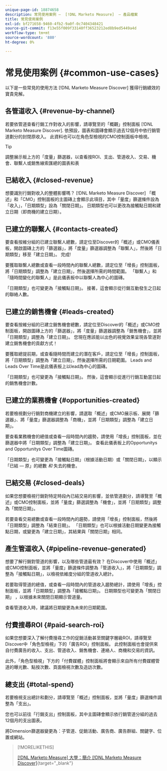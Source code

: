```yaml
---
unique-page-id: 18874658
description: 常見使用案例 —  [!DNL Marketo Measure]  — 產品檔案
title: 常見使用案例
exl-id: bf271658-9460-4fb2-9a0f-0c7404348421
source-git-commit: f13e55f009f33140ff36523212ed8b9ed5449a4d
workflow-type: tm+mt
source-wordcount: '880'
ht-degree: 0%

---
```


# 常見使用案例 {#common-use-cases}

以下是一些常見的使用方法 [!DNL Marketo Measure Discover] 獲得行銷績效的寶貴見解。

## 各管道收入 {#revenue-by-channel}

若要依管道查看行銷工作對收入的影響，請導覽至的「概觀」控制面板 [!DNL Marketo Measure Discover]. 依預設，圖表和圖磚會顯示過去12個月中依行銷管道劃分的封閉原收入。 此資料也可以在角色型檢視的CMO控制面板中檢視。

>[!TIP]
>
>調整展示板上方的「度量」篩選器，以查看按ROI、支出、管道收入、交易、機會、聯繫人或銷售線索匯總的圖表和表

## 已結收入 {#closed-revenue}

想要識別行銷對收入的整體影響嗎？ [!DNL Marketo Measure Discover] 「概述」和「CMO」控制面板的主圖磚上會顯示此項目，其中「量度」篩選條件設為「收入」，「日期類型」設為「關閉日期」。 日期類型也可以更改為接觸點日期和建立日期（即商機的建立日期）。

## 已建立的聯繫人 {#contacts-created}

要查看按維分組的已建立聯繫人總數，請定位至Discover的「概述」或CMO儀表板，開啟圖磚上方的「篩選器」，將「度量」篩選器調整為「聯繫人」，然後將「日期類型」移至「建立日期」。 完成!

要獲取聯繫人總數或查看一段時間內的聯繫人總數，請定位至「增長」控制面板，將「日期類型」調整為「建立日期」，然後選擇所需的時間範圍。 「聯繫人」和「隨時間變化的聯繫人」是此儀表板中以聯繫人為中心的圖磚。

「日期類型」也可變更為「接觸點日期」。 接著，這會顯示從行銷互動發生之日起的聯絡人數。

## 已建立的銷售機會 {#leads-created}

要查看按維分組的已建立銷售機會總數，請定位至Discover的「概述」或CMO控制面板，開啟圖磚上方的「篩選器」，將「度量」篩選器調整為「銷售機會」，並將「日期類型」調整為「建立日期」。 您現在應該能以出色的視覺效果呈現各管道對建立銷售機會的貢獻方式！

要獲取總提前期，或查看隨時間而建立的潛在客戶，請定位至「增長」控制面板，將「日期類型」調整為「建立日期」，然後選擇所需的日期範圍。 Leads and Leads Over Time是此儀表板上以lead為中心的圖磚。

「日期類型」也可變更為「接觸點日期」。 然後，這會顯示從進行行銷互動當日起的銷售機會計數。

## 已建立的業務機會 {#opportunities-created}

若要檢視劃分行銷對商機建立的影響，請選取「概述」或CMO展示板、展開「篩選器」、將「量度」篩選器調整為「商機」，並將「日期類型」調整為「建立日期」。

要查看業務機會的總值或查看一段時間內的趨勢，請使用「增長」控制面板，並在篩選器中將「日期類型」調整為「建立日期」。 查看此儀表板上的Opportunitys and Opportunitys Over Time圖磚。

「日期類型」也可變更為「接觸點日期」（根據活動日期）或「關閉日期」，以顯示「已結 — 原」的總數 _和_ 失去的機會。

## 已結交易 {#closed-deals}

如果您想要檢視行銷對特定時段內已結交易的影響，並依管道劃分，請導覽至「概述」或CMO控制面板，並將「量度」篩選調整為「機會」，並將「日期類型」調整為「關閉日期」。

若要查看交易總數或查看一段時間內的趨勢，請使用「增長」控制面板，然後將「日期類型」調整為「結束日期」。 「日期類型」也可以根據活動日期變更為接觸點日期，或變更為「建立日期」，其結果與「關閉日期」相同。

## 產生管道收入 {#pipeline-revenue-generated}

想要了解行銷對管道的影響，以及哪些管道最有效？ 在Discover中使用「概述」或CMO控制面板，並將「量度」篩選條件調整為「管道收入」，將「日期類型」調整為「接觸點日期」，以檢視依維度分組的管道收入總計。

若要取得管道的總值，或查看一段時間內的管道收入趨勢總計，請使用「增長」控制面板，並將「日期類型」調整為「接觸點日期」。 日期類型也可變更為「關閉日期」 ，以根據未來關閉日期顯示管道量。

查看管道收入時，建議將日期變更為未來的日期範圍。

## 付費搜尋ROI {#paid-search-roi}

如果您想要深入了解付費搜尋工作的促銷活動甚至關鍵字層級ROI，請導覽至Discover中「角色型檢視」下的「廣告ROI」控制面板。 此控制面板也會提供來自付費廣告的收入、支出、管道收入、銷售機會、連絡人、商機和交易的資訊。

此外，「角色型檢視」下方的「付費媒體」控制面板將會顯示來自所有付費媒體管道的曝光數、點按次數、頁面檢視次數及造訪次數。

## 總支出 {#total-spend}

若要檢視支出總計和劃分，請導覽至「概述」控制面板，並將「量度」篩選條件調整為「支出」。

您也可以前往「行銷支出」控制面板，其中主圖磚會顯示依行銷管道分組的過去12個月的支出圖表。

將Dimension篩選器變更為：子管道、促銷活動、廣告商、廣告群組、關鍵字、位置或網站。

>[!MORELIKETHIS]
>
>[[!DNL Marketo Measure] 大學：簡介 [!DNL Marketo Measure Discover]](https://universityonline.marketo.com/courses/bizible-discover/#/page/5c645586a7863a73ad3b23e6){target="_blank"}
